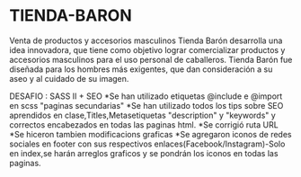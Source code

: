 # TIENDA-BARON
Venta de productos y accesorios masculinos 
Tienda Barón desarrolla una idea innovadora, que tiene como objetivo lograr comercializar productos y accesorios masculinos para el uso personal de caballeros. 
Tienda Barón fue diseñada para los hombres más exigentes, que dan consideración a su aseo y al cuidado de su imagen.

DESAFIO : SASS II + SEO
*Se han utilizado etiquetas @include e @import en scss "paginas secundarias"
*Se han utilizado todos los tips sobre SEO aprendidos en clase,Titles,Metasetiquetas "description" y "keywords" y correctos encabezados en todas las paginas html.
*Se corrigió ruta URL
*Se hiceron tambien modificacions graficas
*Se agregaron iconos de redes sociales en footer con sus respectivos enlaces(Facebook/Instagram)-Solo en index,se harán arreglos graficos y se pondrán los iconos en todas las paginas.

